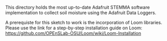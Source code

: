 This directory holds the most up-to-date Adafruit STEMMA software implementation to collect soil moisture using the Adafruit Data Loggers.

A prerequiste for this sketch to work is the incorporation of Loom libraries. Please use the link for a step-by-step installation guide on Loom:
https://github.com/OPEnSLab-OSU/Loom/wiki/Loom-Installation
